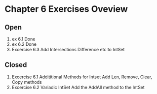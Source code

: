 # Chapter 6 Exercises Oveview

## Open

1. ex 6.1 Done
2. ex 6.2 Done
3. Excercise 6.3 Add Intersections Difference etc to IntSet

## Closed

1. Excercise 6.1 Addititional Methods for Intset
   Add Len, Remove, Clear, Copy methods
2. Excercise 6.2 Variadic IntSet
   Add the AddAll method to the IntSet
